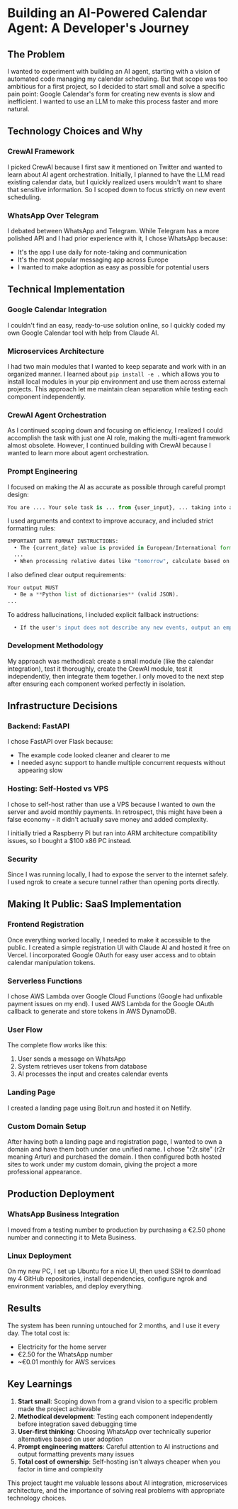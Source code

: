 # Building an AI-Powered Calendar Agent: A Developer's Journey

## The Problem

I wanted to experiment with building an AI agent, starting with a vision of automated code managing my calendar scheduling. But that scope was too ambitious for a first project, so I decided to start small and solve a specific pain point: Google Calendar's form for creating new events is slow and inefficient. I wanted to use an LLM to make this process faster and more natural.

## Technology Choices and Why

### CrewAI Framework
I picked CrewAI because I first saw it mentioned on Twitter and wanted to learn about AI agent orchestration. Initially, I planned to have the LLM read existing calendar data, but I quickly realized users wouldn't want to share that sensitive information. So I scoped down to focus strictly on new event scheduling.

### WhatsApp Over Telegram
I debated between WhatsApp and Telegram. While Telegram has a more polished API and I had prior experience with it, I chose WhatsApp because:
- It's the app I use daily for note-taking and communication
- It's the most popular messaging app across Europe
- I wanted to make adoption as easy as possible for potential users

## Technical Implementation

### Google Calendar Integration
I couldn't find an easy, ready-to-use solution online, so I quickly coded my own Google Calendar tool with help from Claude AI.

### Microservices Architecture
I had two main modules that I wanted to keep separate and work with in an organized manner. I learned about `pip install -e .` which allows you to install local modules in your pip environment and use them across external projects. This approach let me maintain clean separation while testing each component independently.

### CrewAI Agent Orchestration
As I continued scoping down and focusing on efficiency, I realized I could accomplish the task with just one AI role, making the multi-agent framework almost obsolete. However, I continued building with CrewAI because I wanted to learn more about agent orchestration.

### Prompt Engineering
I focused on making the AI as accurate as possible through careful prompt design:

```python
You are .... Your sole task is ... from {user_input}, ... taking into account ... {current_date}.
```

I used arguments and context to improve accuracy, and included strict formatting rules:

```python
IMPORTANT DATE FORMAT INSTRUCTIONS:
  • The {current_date} value is provided in European/International format (DD/MM/YYYY)
  ...
  • When processing relative dates like "tomorrow", calculate based on the European format {current_date}
```

I also defined clear output requirements:

```python
Your output MUST
  • Be a **Python list of dictionaries** (valid JSON). 
...
```

To address hallucinations, I included explicit fallback instructions:

```python
  • If the user's input does not describe any new events, output an empty list: []
```

### Development Methodology
My approach was methodical: create a small module (like the calendar integration), test it thoroughly, create the CrewAI module, test it independently, then integrate them together. I only moved to the next step after ensuring each component worked perfectly in isolation.

## Infrastructure Decisions

### Backend: FastAPI
I chose FastAPI over Flask because:
- The example code looked cleaner and clearer to me
- I needed async support to handle multiple concurrent requests without appearing slow

### Hosting: Self-Hosted vs VPS
I chose to self-host rather than use a VPS because I wanted to own the server and avoid monthly payments. In retrospect, this might have been a false economy - it didn't actually save money and added complexity.

I initially tried a Raspberry Pi but ran into ARM architecture compatibility issues, so I bought a $100 x86 PC instead.

### Security
Since I was running locally, I had to expose the server to the internet safely. I used ngrok to create a secure tunnel rather than opening ports directly.

## Making It Public: SaaS Implementation

### Frontend Registration
Once everything worked locally, I needed to make it accessible to the public. I created a simple registration UI with Claude AI and hosted it free on Vercel. I incorporated Google OAuth for easy user access and to obtain calendar manipulation tokens.

### Serverless Functions
I chose AWS Lambda over Google Cloud Functions (Google had unfixable payment issues on my end). I used AWS Lambda for the Google OAuth callback to generate and store tokens in AWS DynamoDB.

### User Flow
The complete flow works like this:
1. User sends a message on WhatsApp
2. System retrieves user tokens from database
3. AI processes the input and creates calendar events

### Landing Page
I created a landing page using Bolt.run and hosted it on Netlify.

### Custom Domain Setup
After having both a landing page and registration page, I wanted to own a domain and have them both under one unified name. I chose "r2r.site" (r2r meaning Artur) and purchased the domain. I then configured both hosted sites to work under my custom domain, giving the project a more professional appearance.

## Production Deployment

### WhatsApp Business Integration
I moved from a testing number to production by purchasing a €2.50 phone number and connecting it to Meta Business.

### Linux Deployment
On my new PC, I set up Ubuntu for a nice UI, then used SSH to download my 4 GitHub repositories, install dependencies, configure ngrok and environment variables, and deploy everything.

## Results

The system has been running untouched for 2 months, and I use it every day. The total cost is:
- Electricity for the home server
- €2.50 for the WhatsApp number
- ~€0.01 monthly for AWS services

## Key Learnings

1. **Start small**: Scoping down from a grand vision to a specific problem made the project achievable
2. **Methodical development**: Testing each component independently before integration saved debugging time
3. **User-first thinking**: Choosing WhatsApp over technically superior alternatives based on user adoption
4. **Prompt engineering matters**: Careful attention to AI instructions and output formatting prevents many issues
5. **Total cost of ownership**: Self-hosting isn't always cheaper when you factor in time and complexity

This project taught me valuable lessons about AI integration, microservices architecture, and the importance of solving real problems with appropriate technology choices.

